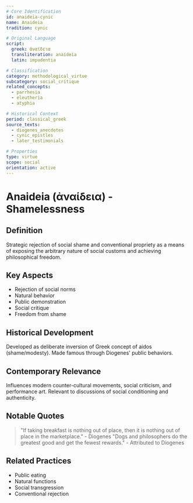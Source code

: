 ```yaml
---
# Core Identification
id: anaideia-cynic
name: Anaideia
tradition: cynic

# Original Language
script:
  greek: ἀναίδεια
  transliteration: anaídeia
  latin: impudentia

# Classification
category: methodological_virtue
subcategory: social_critique
related_concepts:
  - parrhesia
  - eleutheria
  - atyphia

# Historical Context
period: classical_greek
source_texts:
  - diogenes_anecdotes
  - cynic_epistles
  - later_testimonials

# Properties
type: virtue
scope: social
orientation: active
---
```


# Anaideia (ἀναίδεια) - Shamelessness

## Definition
Strategic rejection of social shame and conventional propriety as a means of exposing the arbitrary nature of social customs and achieving philosophical freedom.

## Key Aspects
- Rejection of social norms
- Natural behavior
- Public demonstration
- Social critique
- Freedom from shame

## Historical Development
Developed as deliberate inversion of Greek concept of aidos (shame/modesty). Made famous through Diogenes' public behaviors.

## Contemporary Relevance
Influences modern counter-cultural movements, social criticism, and performance art. Relevant to discussions of social conditioning and authenticity.

## Notable Quotes
> "If taking breakfast is nothing out of place, then it is nothing out of place in the marketplace." - Diogenes
> "Dogs and philosophers do the greatest good and get the fewest rewards." - Attributed to Diogenes

## Related Practices
- Public eating
- Natural functions
- Social transgression
- Conventional rejection